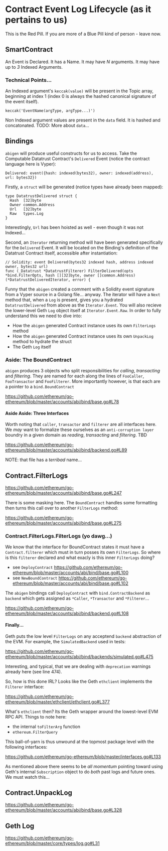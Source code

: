 # Contract Event Log Lifecycle (as it pertains to us)
This is the Red Pill. If you are more of a Blue Pill kind of person - leave now.

## SmartContract
An Event is Declared. It has a Name. It may have *N* arguments. It may have up to *3* Indexed Arguments.

### Technical Points...
An Indexed argument's `keccak(value)` will be present in the Topic array, beginning at index 1
(index 0 is always the hashed canonical signature of the event itself).

    keccak('EventName(argType, argType...)')

Non Indexed argument values are present in the `data` field. It is hashed and concatonated.
TODO: More about `data`...

## Bindings
`abigen` will produce useful constructs for us to access. Take the Computable Datatrust Contract's
`Delivered` Event (notice the contract language here is Vyper):

    Delivered: event({hash: indexed(bytes32), owner: indexed(address), url: bytes32})

Firstly, a `struct` will be generated (notice types have already been mapped):

    type DatatrustDelivered struct {
      Hash  [32]byte
      Owner common.Address
      Url   [32]byte
      Raw   types.Log
    }

Interestingly, `Url` has been hoisted as well - even though it was not Indexed...

Second, an `Iterator` returning method will have been generated specifically for the `Delivered` Event.
It will be located on the Binding's definition of the Datatrust Contract itself, accessible after instantiation:

    // Solidity: event Delivered(bytes32 indexed hash, address indexed owner, bytes32 url)
    func (_Datatrust *DatatrustFilterer) FilterDelivered(opts *bind.FilterOpts, hash [][32]byte, owner []common.Address) (*DatatrustDeliveredIterator, error) {

Funny that the `abigen` created a comment with a Solidity event signature from a Vyper source in a Golang file... anyway.
The iterator will have a `Next` method that, when a `Log` is present, gives you a hydrated `DatatrustDelivered` from
above as the `Iterator.Event`. You will also recieve the lower-level Geth `Log` object itself at `Iterator.Event.Raw`.
In order to fully understand this we need to dive into:

* How the `abigen` generated Contract instance uses its own `FilterLogs` method
* How the `abigen` generated Contract instance uses its own `UnpackLog` method to hydrate the struct
* The Geth `Log` itself

### Aside: The BoundContract
`abigen` produces 3 objects who split responsibilities for _calling_, _transacting_ and _filtering_. They are named for each along the lines of
`FooCaller`, `FooTransactor` and `FooFilterer`. More importantly however, is that each are a pointer to a `bind.BoundContract`

https://github.com/ethereum/go-ethereum/blob/master/accounts/abi/bind/base.go#L78

#### Aside Aside: Three Interfaces
Worth noting that `caller`, `transactor` and `filterer` are all interfaces here. We *may* want to formalize these ourselves as an
`anti-corruption layer` boundry in a given domain as *reading*, *transacting* and *filtering*. TBD

https://github.com/ethereum/go-ethereum/blob/master/accounts/abi/bind/backend.go#L89

NOTE: that file has a *terribad* name...


## Contract.FilterLogs
https://github.com/ethereum/go-ethereum/blob/master/accounts/abi/bind/base.go#L247

There is some masking here. The `BoundContract` handles some formatting then turns this call over to another
`FilterLogs` method:

https://github.com/ethereum/go-ethereum/blob/master/accounts/abi/bind/base.go#L275

### Contract.FilterLogs.FilterLogs (yo dawg...)
We know that the interface for BoundContract states it must have a `Contract.filterer` which must in turn
posses its own `FilterLogs`. So where is this `filterer` declared and what exacly is this inner `FilterLogs` doing?

* see `DeployContract` https://github.com/ethereum/go-ethereum/blob/master/accounts/abi/bind/base.go#L100
* see `NewBoundContract` https://github.com/ethereum/go-ethereum/blob/master/accounts/abi/bind/base.go#L102

The `abigen` bindings call `DeployContract` with `bind.ContractBackend` as `backend` which gets assigned
as `*Caller`, `*Transactor` and `*Filterer`...

https://github.com/ethereum/go-ethereum/blob/master/accounts/abi/bind/backend.go#L108

#### Finally...
Geth puts the low level `FilterLogs` on any acceptend `backend` abstraction of the EVM. For example, the
`SimulatedBackend` used in tests:

https://github.com/ethereum/go-ethereum/blob/master/accounts/abi/bind/backends/simulated.go#L475

Interesting, and typical, that we are dealing with `deprecation` warnings already here (see line 474).

So, how is this done IRL? Looks like the Geth `ethclient` implements the `Filterer` interface:

https://github.com/ethereum/go-ethereum/blob/master/ethclient/ethclient.go#L377

What's `ethclient` then? Its the Geth wrapper around the lowest-level EVM RPC API. Things to note here:

* the internal `toFilterArg` function
* `ethereum.FilterQuery`

This ball-of-yarn is thus unwound at the topmost package level with the following interfaces:

https://github.com/ethereum/go-ethereum/blob/master/interfaces.go#L133

As mentioned above there seems to be _all momentum_ pointing toward using Geth's internal `Subscription`
object to do *both* past logs and future ones. We must watch this...

## Contract.UnpackLog
https://github.com/ethereum/go-ethereum/blob/master/accounts/abi/bind/base.go#L328

## Geth Log
https://github.com/ethereum/go-ethereum/blob/master/core/types/log.go#L31
